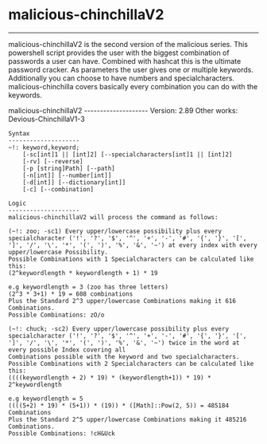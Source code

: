# malicious-chinchillaV2
------------------------

malicious-chinchillaV2 is the second version of the malicious series. This powershell script provides the user with the biggest combination of passwords a user can have.
Combined with hashcat this is the ultimate password cracker. As parameters the user gives one or multiple keywords. Additionally you can choose to have numbers and specialcharacters.
malicious-chinchilla covers basically every combination you can do with the keywords.

malicious-chinchillaV2
    --------------------
    Version: 2.89
    Other works: Devious-ChinchillaV1-3


    Syntax
    --------------------
    ~!: keyword,keyword;
        [-sc[int]1 || [int]2] [--specialcharacters[int]1 || [int]2]
        [-rv] [--reverse]
        [-p [string]Path] [--path]
        [-n[int]] [--number[int]]
        [-d[int]] [--dictionary[int]]
        [-c] [--combination]

    Logic
    --------------------
    malicious-chinchillaV2 will process the command as follows:

    (~!: zoo; -sc1) Every upper/lowercase possibility plus every specialcharacter ('!', '?', '$', '^', '+', '-', '#', '{', '}', '[', ']', '/', '\', '*', '(', ')', '%', '&', '~') at every index with every         
    upper/lowercase Possibility.
    Possible Combinations with 1 Specialcharacters can be calculated like this:
    (2^keywordlength * keywordlength + 1) * 19

    e.g keywordlength = 3 (zoo has three letters)
    (2^3 * 3+1) * 19 = 608 combinations
    Plus the Standard 2^3 upper/lowercase Combinations making it 616 Combinations.
    Possible Combinations: zO/o

    (~!: chuck; -sc2) Every upper/lowercase possibility plus every specialcharacter ('!', '?', '$', '^', '+', '-', '#', '{', '}', '[', ']', '/', '\', '*', '(', ')', '%', '&', '~') twice in the word at every possible Index covering all         
    Combinations possible with the keyword and two specialcharacters.
    Possible Combinations with 2 Specialcharacters can be calculated like this:
    ((((keywordlength + 2) * 19) * (keywordlength+1)) * 19) * 2^keywordlength

    e.g keywordlength = 5
    ((((5+2) * 19) * (5+1)) * (19)) * ([Math]::Pow(2, 5)) = 485184 Combinations
    Plus the Standard 2^5 upper/lowercase Combinations making it 485216 Combinations.
    Possible Combinations: !cH&Uck
   
